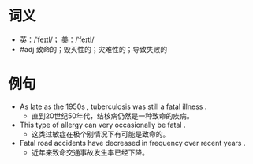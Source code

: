 # 词义
- 英：/ˈfeɪtl/； 美：/ˈfeɪtl/
- #adj 致命的；毁灭性的；灾难性的；导致失败的
# 例句
- As late as the 1950s , tuberculosis was still a fatal illness .
	- 直到20世纪50年代，结核病仍然是一种致命的疾病。
- This type of allergy can very occasionally be fatal .
	- 这类过敏症在极个别情况下有可能是致命的。
- Fatal road accidents have decreased in frequency over recent years .
	- 近年来致命交通事故发生率已经下降。

